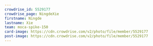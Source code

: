 ```yaml
---
crowdrise_id: 5529177
crowdrise_page: NingdeXie
firstname: Ningde
lastname: Xie
team: moca-spike-150
card-image: https://cdn.crowdrise.com/v2/photo/file/member/5529177
post-image: https://cdn.crowdrise.com/v2/photo/file/member/5529177
---
```

